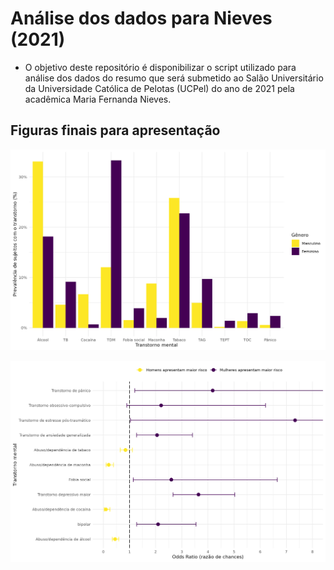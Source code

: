 # Análise dos dados para Nieves (2021)

<!-- badges: start -->
<!-- badges: end -->

- O objetivo deste repositório é disponibilizar o script utilizado para análise dos dados do
resumo que será submetido ao Salão Universitário da Universidade Católica de Pelotas (UCPel)
do ano de 2021 pela acadêmica Maria Fernanda Nieves.

## Figuras finais para apresentação

![Figura 1](./figures/figure1.png)

![Figura 2](./figures/figure2.png)
